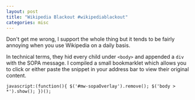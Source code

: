 ```yaml
---
layout: post
title: "Wikipedia Blackout #wikipediablackout"
categories: misc
---
```


Don't get me wrong, I support the whole thing but it tends to be fairly annoying when you use Wikipedia on a daily basis.

In technical terms, they hid every child under `<body>` and appended a `div` with the SOPA message. I compiled a small bookmarklet which allows you to click or either paste the snippet in your address bar to view their original content.

<?prettify?>
	javascript:(function(){ $('#mw-sopaOverlay').remove(); $('body > *').show(); })();
